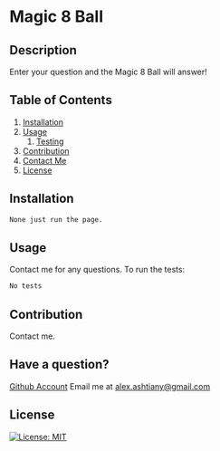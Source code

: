 # Magic 8 Ball
## Description
Enter your question and the Magic 8 Ball will answer!
## Table of Contents
1. [Installation](#installation)
2. [Usage](#usage)
	1. [Testing](#test)
3. [Contribution](#contribution)
4. [Contact Me](#contact)
5. [License](#license)
## Installation <a name="installation"></a>
```bash
None just run the page.
```
## Usage <a name="usage"></a>
Contact me for any questions.
To run the tests: <a name="test"></a>
```bash
No tests
```
## Contribution <a name="contribution"></a>
Contact me.
## Have a question? <a name="contact"></a>
[Github Account](https://github.com/Alexfit4)
Email me at alex.ashtiany@gmail.com
## License 
[![License: MIT](https://img.shields.io/badge/License-MIT-yellow.svg)](https://opensource.org/licenses/MIT)


